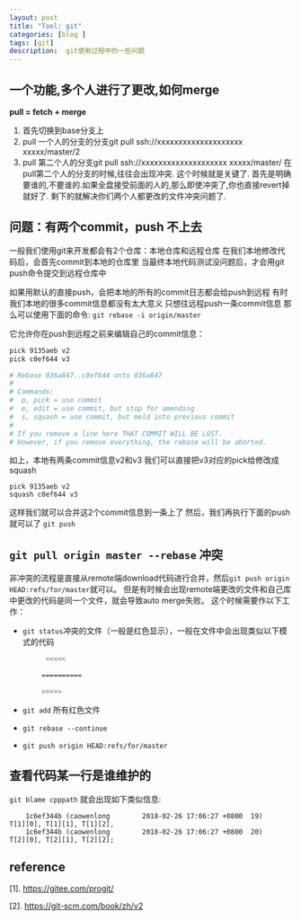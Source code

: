 ```yaml
---
layout: post
title: "Tool: git"
categories: [blog ]
tags: [git]
description:  git使用过程中的一些问题
---
```


## 一个功能,多个人进行了更改,如何merge
**pull = fetch + merge**

1. 首先切换到base分支上
2. pull 一个人的分支的分支git pull ssh://xxxxxxxxxxxxxxxxxxxx xxxxx/master/2
3. pull 第二个人的分支git pull ssh://xxxxxxxxxxxxxxxxxxxx xxxxx/master/
在pull第二个人的分支的时候,往往会出现冲突. 这个时候就是关键了.
首先是明确要谁的,不要谁的.如果全盘接受前面的人的,那么即使冲突了,你也直接revert掉就好了.
剩下的就解决你们两个人都更改的文件冲突问题了.

## 问题：有两个commit，push 不上去

一般我们使用git来开发都会有2个仓库：本地仓库和远程仓库
在我们本地修改代码后，会首先commit到本地的仓库里
当最终本地代码测试没问题后，才会用git push命令提交到远程仓库中

如果用默认的直接push，会把本地的所有的commit日志都会给push到远程
有时我们本地的很多commit信息都没有太大意义
只想往远程push一条commit信息
那么可以使用下面的命令:
`git rebase -i origin/master`

它允许你在push到远程之前来编辑自己的commit信息：

```sh
pick 9135aeb v2
pick c0ef644 v3

# Rebase 036a847..c0ef644 onto 036a847
#
# Commands:
#  p, pick = use commit
#  e, edit = use commit, but stop for amending
#  s, squash = use commit, but meld into previous commit
#
# If you remove a line here THAT COMMIT WILL BE LOST.
# However, if you remove everything, the rebase will be aborted.
```

如上，本地有两条commit信息v2和v3
我们可以直接把v3对应的pick给修改成squash

```shell
pick 9135aeb v2
squash c0ef644 v3
```

这样我们就可以合并这2个commit信息到一条上了
然后，我们再执行下面的push就可以了
`git push`

 
## `git pull origin master --rebase` 冲突

非冲突的流程是直接从remote端download代码进行合并，然后`git push origin HEAD:refs/for/master`就可以。
但是有时候会出现remote端更改的文件和自己库中更改的代码是同一个文件，就会导致auto merge失败。
这个时候需要作以下工作：

* `git status`冲突的文件（一般是红色显示），一般在文件中会出现类似以下模式的代码

```sh
         <<<<<       

        ==========

        >>>>>
```

* `git add` 所有红色文件

* `git rebase --continue`

* `git push origin HEAD:refs/for/master`


## 查看代码某一行是谁维护的

`git blame cpppath` 就会出现如下类似信息:

        1c6ef344b (caowenlong        2018-02-26 17:06:27 +0800  19) 		T[1][0], T[1][1], T[1][2],
        1c6ef344b (caowenlong        2018-02-26 17:06:27 +0800  20) 		T[2][0], T[2][1], T[2][2];


## reference

[1]. https://gitee.com/progit/

[2]. https://git-scm.com/book/zh/v2